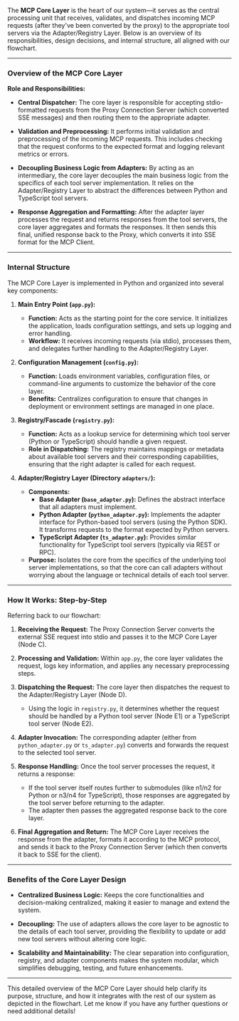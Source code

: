 The **MCP Core Layer** is the heart of our system—it serves as the central processing unit that receives, validates, and dispatches incoming MCP requests (after they've been converted by the proxy) to the appropriate tool servers via the Adapter/Registry Layer. Below is an overview of its responsibilities, design decisions, and internal structure, all aligned with our flowchart.

---

### Overview of the MCP Core Layer

**Role and Responsibilities:**

- **Central Dispatcher:**
  The core layer is responsible for accepting stdio-formatted requests from the Proxy Connection Server (which converted SSE messages) and then routing them to the appropriate adapter.

- **Validation and Preprocessing:**
  It performs initial validation and preprocessing of the incoming MCP requests. This includes checking that the request conforms to the expected format and logging relevant metrics or errors.

- **Decoupling Business Logic from Adapters:**
  By acting as an intermediary, the core layer decouples the main business logic from the specifics of each tool server implementation. It relies on the Adapter/Registry Layer to abstract the differences between Python and TypeScript tool servers.

- **Response Aggregation and Formatting:**
  After the adapter layer processes the request and returns responses from the tool servers, the core layer aggregates and formats the responses. It then sends this final, unified response back to the Proxy, which converts it into SSE format for the MCP Client.

---

### Internal Structure

The MCP Core Layer is implemented in Python and organized into several key components:

1. **Main Entry Point (`app.py`):**

   - **Function:**
     Acts as the starting point for the core service. It initializes the application, loads configuration settings, and sets up logging and error handling.
   - **Workflow:**
     It receives incoming requests (via stdio), processes them, and delegates further handling to the Adapter/Registry Layer.

2. **Configuration Management (`config.py`):**

   - **Function:**
     Loads environment variables, configuration files, or command-line arguments to customize the behavior of the core layer.
   - **Benefits:**
     Centralizes configuration to ensure that changes in deployment or environment settings are managed in one place.

3. **Registry/Fascade (`registry.py`):**

   - **Function:**
     Acts as a lookup service for determining which tool server (Python or TypeScript) should handle a given request.
   - **Role in Dispatching:**
     The registry maintains mappings or metadata about available tool servers and their corresponding capabilities, ensuring that the right adapter is called for each request.

4. **Adapter/Registry Layer (Directory `adapters/`):**
   - **Components:**
     - **Base Adapter (`base_adapter.py`):**
       Defines the abstract interface that all adapters must implement.
     - **Python Adapter (`python_adapter.py`):**
       Implements the adapter interface for Python-based tool servers (using the Python SDK). It transforms requests to the format expected by Python servers.
     - **TypeScript Adapter (`ts_adapter.py`):**
       Provides similar functionality for TypeScript tool servers (typically via REST or RPC).
   - **Purpose:**
     Isolates the core from the specifics of the underlying tool server implementations, so that the core can call adapters without worrying about the language or technical details of each tool server.

---

### How It Works: Step-by-Step

Referring back to our flowchart:

1. **Receiving the Request:**
   The Proxy Connection Server converts the external SSE request into stdio and passes it to the MCP Core Layer (Node C).

2. **Processing and Validation:**
   Within `app.py`, the core layer validates the request, logs key information, and applies any necessary preprocessing steps.

3. **Dispatching the Request:**
   The core layer then dispatches the request to the Adapter/Registry Layer (Node D).

   - Using the logic in `registry.py`, it determines whether the request should be handled by a Python tool server (Node E1) or a TypeScript tool server (Node E2).

4. **Adapter Invocation:**
   The corresponding adapter (either from `python_adapter.py` or `ts_adapter.py`) converts and forwards the request to the selected tool server.

5. **Response Handling:**
   Once the tool server processes the request, it returns a response:

   - If the tool server itself routes further to submodules (like n1/n2 for Python or n3/n4 for TypeScript), those responses are aggregated by the tool server before returning to the adapter.
   - The adapter then passes the aggregated response back to the core layer.

6. **Final Aggregation and Return:**
   The MCP Core Layer receives the response from the adapter, formats it according to the MCP protocol, and sends it back to the Proxy Connection Server (which then converts it back to SSE for the client).

---

### Benefits of the Core Layer Design

- **Centralized Business Logic:**
  Keeps the core functionalities and decision-making centralized, making it easier to manage and extend the system.

- **Decoupling:**
  The use of adapters allows the core layer to be agnostic to the details of each tool server, providing the flexibility to update or add new tool servers without altering core logic.

- **Scalability and Maintainability:**
  The clear separation into configuration, registry, and adapter components makes the system modular, which simplifies debugging, testing, and future enhancements.

---

This detailed overview of the MCP Core Layer should help clarify its purpose, structure, and how it integrates with the rest of our system as depicted in the flowchart. Let me know if you have any further questions or need additional details!
